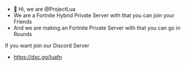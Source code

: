 - 👋 Hi, we are @ProjectLua
- We are a Fortnite Hybrid Private Server with that you can join your Friends
- And we are making an Fortnite Private Server with that you can go in Rounds

If you want join our Discord Server
- https://dsc.gg/luafn
